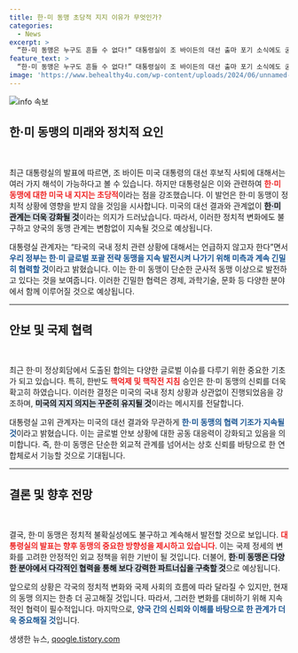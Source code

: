 ```yaml
---
title: 한·미 동맹 초당적 지지 이유가 무엇인가?
categories:
  - News
excerpt: >
  “한·미 동맹은 누구도 흔들 수 없다!” 대통령실이 조 바이든의 대선 출마 포기 소식에도 굳건한 동맹의 의지를 재확인하며, 글로벌 전략 동맹의 지속적인 발전을 약속했다.
feature_text: >
  “한·미 동맹은 누구도 흔들 수 없다!” 대통령실이 조 바이든의 대선 출마 포기 소식에도 굳건한 동맹의 의지를 재확인하며, 글로벌 전략 동맹의 지속적인 발전을 약속했다.
image: 'https://www.behealthy4u.com/wp-content/uploads/2024/06/unnamed-file.png'
---
```


<p><img src="https://www.behealthy4u.com/wp-content/uploads/2024/06/unnamed-file.png" alt="info 속보" /></p>

<h2 data-ke-size="size26">한·미 동맹의 미래와 정치적 요인</h2>

<p data-ke-size="size16">&nbsp;</p>

<p data-ke-size="size16">최근 대통령실의 발표에 따르면, 조 바이든 미국 대통령의 대선 후보직 사퇴에 대해서는 여러 가지 해석이 가능하다고 볼 수 있습니다. 하지만 대통령실은 이와 관련하여 <b><span style="color: #ee2323;">한·미 동맹에 대한 미국 내 지지는 초당적</span></b>이라는 점을 강조했습니다. 이 발언은 한·미 동맹이 정치적 상황에 영향을 받지 않을 것임을 시사합니다. 미국의 대선 결과와 관계없이 <b><span style="background-color: #21538527;">한·미 관계는 더욱 강화될 것</span></b>이라는 의지가 드러났습니다. 따라서, 이러한 정치적 변화에도 불구하고 양국의 동맹 관계는 변함없이 지속될 것으로 예상됩니다.</p>

<p data-ke-size="size16">대통령실 관계자는 “타국의 국내 정치 관련 상황에 대해서는 언급하지 않고자 한다”면서 <b><span style="color: #1a5490;">우리 정부는 한·미 글로벌 포괄 전략 동맹을 지속 발전시켜 나가기 위해 미측과 계속 긴밀히 협력할 것</span></b>이라고 밝혔습니다. 이는 한·미 동맹이 단순한 군사적 동맹 이상으로 발전하고 있다는 것을 보여줍니다. 이러한 긴밀한 협력은 경제, 과학기술, 문화 등 다양한 분야에서 함께 이루어질 것으로 예상됩니다.</p>

<hr>

<h2 data-ke-size="size26">안보 및 국제 협력</h2>

<p data-ke-size="size16">&nbsp;</p>

<p data-ke-size="size16">최근 한·미 정상회담에서 도출된 합의는 다양한 글로벌 이슈를 다루기 위한 중요한 기초가 되고 있습니다. 특히, 한반도 <b><span style="color: #ee2323;">핵억제 및 핵작전 지침</span></b> 승인은 한·미 동맹의 신뢰를 더욱 확고히 하였습니다. 이러한 결정은 미국의 국내 정치 상황과 상관없이 진행되었음을 강조하며, <b><span style="background-color: #21538527;">미국의 지지 의지는 꾸준히 유지될 것</span></b>이라는 메시지를 전달합니다.</p>

<p data-ke-size="size16">대통령실 고위 관계자는 미국의 대선 결과와 무관하게 <b><span style="color: #1a5490;">한·미 동맹의 협력 기조가 지속될 것</span></b>이라고 밝혔습니다. 이는 글로벌 안보 상황에 대한 공동 대응력이 강화되고 있음을 의미합니다. 즉, 한·미 동맹은 단순한 외교적 관계를 넘어서는 상호 신뢰를 바탕으로 한 연합체로서 기능할 것으로 기대됩니다.</p>

<hr>

<h2 data-ke-size="size26">결론 및 향후 전망</h2>

<p data-ke-size="size16">&nbsp;</p>

<p data-ke-size="size16">결국, 한·미 동맹은 정치적 불확실성에도 불구하고 계속해서 발전할 것으로 보입니다. <b><span style="color: #ee2323;">대통령실의 발표는 향후 동맹의 중요한 방향성을 제시하고 있습니다</span></b>. 이는 국제 정세의 변화를 고려한 안정적인 외교 정책을 위한 기반이 될 것입니다. 더불어, <b><span style="background-color: #21538527;">한·미 동맹은 다양한 분야에서 다각적인 협력을 통해 보다 강력한 파트너십을 구축할 것</span></b>으로 예상됩니다.</p>

<p data-ke-size="size16">앞으로의 상황은 각국의 정치적 변화와 국제 사회의 흐름에 따라 달라질 수 있지만, 현재의 동맹 의지는 한층 더 공고해질 것입니다. 따라서, 그러한 변화를 대비하기 위해 지속적인 협력이 필수적입니다. 마지막으로, <b><span style="color: #1a5490;">양국 간의 신뢰와 이해를 바탕으로 한 관계가 더욱 중요해질 것</span></b>입니다.</p>

<p data-ke-size="size16"></p>
생생한 뉴스, <a href="https://qoogle.tistory.com" rel="dofollow">qoogle.tistory.com</a>


